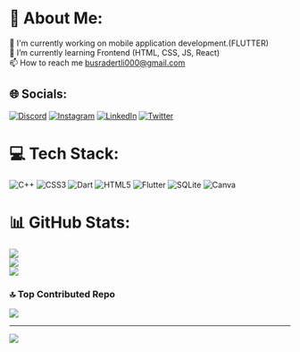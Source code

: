 # 💫 About Me:
🔭 I'm currently working on mobile application development.(FLUTTER)<br>🌱 I’m currently learning Frontend (HTML, CSS, JS, React)<br>📫 How to reach me busradertli000@gmail.com<br>


## 🌐 Socials:
[![Discord](https://img.shields.io/badge/Discord-%237289DA.svg?logo=discord&logoColor=white)](https://discord.gg/busra3210) [![Instagram](https://img.shields.io/badge/Instagram-%23E4405F.svg?logo=Instagram&logoColor=white)](https://instagram.com/busradertli_) [![LinkedIn](https://img.shields.io/badge/LinkedIn-%230077B5.svg?logo=linkedin&logoColor=white)](https://linkedin.com/in/https://www.linkedin.com/in/b%C3%BC%C5%9Fra-dertli-547165251/) [![Twitter](https://img.shields.io/badge/Twitter-%231DA1F2.svg?logo=Twitter&logoColor=white)](https://twitter.com/@busradertli_) 

# 💻 Tech Stack:
![C++](https://img.shields.io/badge/c++-%2300599C.svg?style=flat&logo=c%2B%2B&logoColor=white) ![CSS3](https://img.shields.io/badge/css3-%231572B6.svg?style=flat&logo=css3&logoColor=white) ![Dart](https://img.shields.io/badge/dart-%230175C2.svg?style=flat&logo=dart&logoColor=white) ![HTML5](https://img.shields.io/badge/html5-%23E34F26.svg?style=flat&logo=html5&logoColor=white) ![Flutter](https://img.shields.io/badge/Flutter-%2302569B.svg?style=flat&logo=Flutter&logoColor=white) ![SQLite](https://img.shields.io/badge/sqlite-%2307405e.svg?style=flat&logo=sqlite&logoColor=white) ![Canva](https://img.shields.io/badge/Canva-%2300C4CC.svg?style=flat&logo=Canva&logoColor=white)
# 📊 GitHub Stats:
![](https://github-readme-stats.vercel.app/api?username=coderbusra&theme=radical&hide_border=false&include_all_commits=false&count_private=true)<br/>
![](https://github-readme-streak-stats.herokuapp.com/?user=coderbusra&theme=radical&hide_border=false)<br/>
![](https://github-readme-stats.vercel.app/api/top-langs/?username=coderbusra&theme=radical&hide_border=false&include_all_commits=false&count_private=true&layout=compact)

### 🔝 Top Contributed Repo
![](https://github-contributor-stats.vercel.app/api?username=coderbusra&limit=5&theme=radical&combine_all_yearly_contributions=true)

---
[![](https://visitcount.itsvg.in/api?id=coderbusra&icon=7&color=6)](https://visitcount.itsvg.in)

<!-- Proudly created with GPRM ( https://gprm.itsvg.in ) -->
